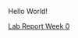Hello World!

[Lab Report Week 0](https://ethan-talbert.github.io/cse15l-lab-reports/lab-report-1-week-0)
